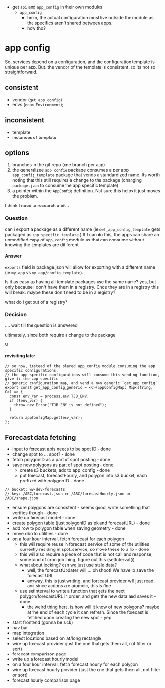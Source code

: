 * get `api` and `app_config` in their own modules
  * `app_config`
    * hmm, the actual configuration must live outside the module as the specifics aren't shared between apps.
    * how tho?


# app config
So, services depend on a configuration, and the configuration template is unique per app. But, the vendor of the template is consistent. so its not so straightforward.

## consistent
* vendor (`get_app_config`)
* envs (`enum Environment`);

## inconsistent
* template
* instances of template

## options
1. branches in the git repo (one branch per app)
2. the generalizee `app_config` package consumes a per app `app_config_template` package that vends a standardized name.
Its worth noting that this still requires a change to the package (changing `package.json` to consume the app specific template)
3. a pointer within the `AppConfig` definition.  Not sure this helps it just moves the problem.

I think I need to research a bit...
### Question
can i export a package as a different name (ie `dwf_app_config_template` gets packaged as `app_specific_template`.) If I can do this, the apps can share an unmodified
copy of `app_config` module as that can consume without knowing the templates are diffferent

#### Answer
`exports` field in package.json will allow for exporting with a different name (ie `my_app` vs `my_app/config_template`).

Is it as easy as having all template packages use the same name? yes, but only because I don't have them in a registry. Once they are in a registry this will break.
maybe these don't need to be in a registry?

what do i get out of a registry?


### Decision
.... wait till the question is answered

ultimately, since both require a change to the package

U

#### revisiting later
```
// so now, instead of the shared app_config module consuming the app specific configurations,
// the app specific configurations will consume this vending function, give it the app specific
// generic configuration map, and vend a non generic `get_app_config`
export const get_app_config_generic = <C>(appConfigMap: Map<string, C>) => {
  const env_var = process.env.TJB_ENV;
  if (!env_var) {
    throw new Error("TJB_ENV is not defined");
  }

  return appConfigMap.get(env_var);
};
```




## Forecast data fetching
* input to forecast apis needs to be spot ID - done
* change spot to ... spot? - done
* fetch polygonID as a part of spot posting - done
* save new polygons as part of spot posting - done
  * create s3 buckets, add to app_config - done
  * put forecast, forecastHourly, and polygon into s3 bucket, each prefixed with polygon ID - done
```
// bucket: ww-dev-forecasts
// key: /ABC/forecast.json or /ABC/forecastHourly.json or /ABC/shape.json
```
* ensure polygons are consistent - seems good, write something that verifies though - done
* write up forecast model - done
* create polygon table (just polygonID as pk and forecastURL) - done
* add row to polygon table when saving geometry - done
* move dbo to utilities - done
* on a four hour interval, fetch forecast for each polygon
  * this will require reuse in forecast_service of some of the utilities currently residing in spot_service, so move these to a lib - done
  * this will also require a piece of code that is not call and response, some kind of cron job thing, figure out this (setInterval())
  * what about locking? can we just use stale data?
    * well, the forecastUpdater will ... oh shoot! We have to save the forecast URL
    * anyway, this is just writing, and forecast provider will just read. and since actions are atomoic, this is fine
  * use setInterval to write a function that gets the next polygon/forecastURL in order, and gets the new data and saves it - done
    * the weird thing here, is how will it know of new polygons? maybe at the end of each cycle it can refresh. Since the forecast is fetched upon creating the new spot - yep
* start frontend (gonna be sick)
* nav bar
* map integration
* select locations based on lat/long rectangle
* wire up forecast provider (just the one that gets them all, not filter or sort)
* forecast comparison page
* write up a forecast hourly model
* on a four hour interval, fetch forecast hourly for each polygon
* wire up forecast hourly provider (just the one that gets them all, not filter or sort)
* forecast hourly comparison page
